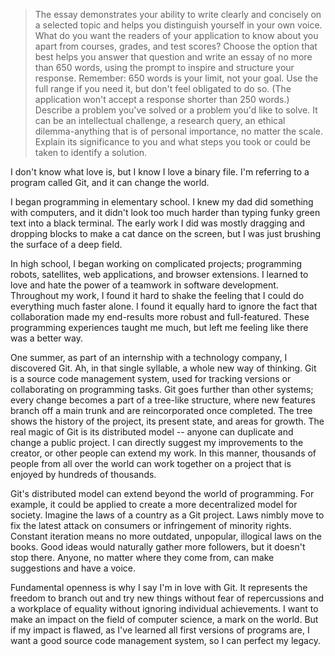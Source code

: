 > The essay demonstrates your ability to write clearly and concisely on a selected topic and helps you distinguish yourself in your own voice.
  What do you want the readers of your application to know about you apart from courses, grades, and test scores?
  Choose the option that best helps you answer that question and write an essay of no more than 650 words, using the prompt to inspire and structure your response.
  Remember: 650 words is your limit, not your goal. Use the full range if you need it, but don't feel obligated to do so.
  (The application won't accept a response shorter than 250 words.)
  Describe a problem you've solved or a problem you'd like to solve.
  It can be an intellectual challenge, a research query, an ethical dilemma-anything that is of personal importance, no matter the scale.
  Explain its significance to you and what steps you took or could be taken to identify a solution.

I don't know what love is, but I know I love a binary file. I'm referring to a program called Git, and it can change the world.

I began programming in elementary school. I knew my dad did something with computers, and it didn't look too much harder than typing funky green text into a black terminal. The early work I did was mostly dragging and dropping blocks to make a cat dance on the screen, but I was just brushing the surface of a deep field.

In high school, I began working on complicated projects; programming robots, satellites, web applications, and browser extensions. I learned to love and hate the power of a teamwork in software development. Throughout my work, I found it hard to shake the feeling that I could do everything much faster alone. I found it equally hard to ignore the fact that collaboration made my end-results more robust and full-featured. These programming experiences taught me much, but left me feeling like there was a better way.

One summer, as part of an internship with a technology company, I discovered Git. Ah, in that single syllable, a whole new way of thinking. Git is a source code management system, used for tracking versions or collaborating on programming tasks. Git goes further than other systems; every change becomes a part of a tree-like structure, where new features branch off a main trunk and are reincorporated once completed. The tree shows the history of the project, its present state, and areas for growth. The real magic of Git is its distributed model -- anyone can duplicate and change a public project. I can directly suggest my improvements to the creator, or other people can extend my work. In this manner, thousands of people from all over the world can work together on a project that is enjoyed by hundreds of thousands.

Git's distributed model can extend beyond the world of programming. For example, it could be applied to create a more decentralized model for society. Imagine the laws of a country as a Git project. Laws nimbly move to fix the latest attack on consumers or infringement of minority rights. Constant iteration means no more outdated, unpopular, illogical laws on the books. Good ideas would naturally gather more followers, but it doesn't stop there. Anyone, no matter where they come from, can make suggestions and have a voice.

Fundamental openness is why I say I'm in love with Git. It represents the freedom to branch out and try new things without fear of repercussions and a workplace of equality without ignoring individual achievements. I want to make an impact on the field of computer science, a mark on the world. But if my impact is flawed, as I've learned all first versions of programs are, I want a good source code management system, so I can perfect my legacy.
